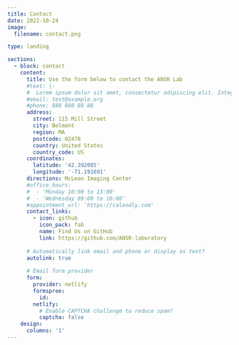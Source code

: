 ```yaml
---
title: Contact
date: 2022-10-24
image:
  filename: contact.png

type: landing

sections:
  - block: contact
    content:
      title: Use the form below to contact the ANSR Lab
      #text: |-
      #  Lorem ipsum dolor sit amet, consectetur adipiscing elit. Integer tempus augue non tempor egestas. 
      #email: test@example.org
      #phone: 888 888 88 88
      address:
        street: 115 Mill Street
        city: Belmont
        region: MA
        postcode: 02478
        country: United States
        country_code: US
      coordinates:
        latitude: '42.392085'
        longitude: '-71.191691'
      directions: McLean Imaging Center
      #office_hours:
      #  - 'Monday 10:00 to 13:00'
      #  - 'Wednesday 09:00 to 10:00'
      #appointment_url: 'https://calendly.com'
      contact_links:
        - icon: github
          icon_pack: fab
          name: Find Us on GitHub
          link: https://github.com/ANSR-laboratory
    
      # Automatically link email and phone or display as text?
      autolink: true
    
      # Email form provider
      form:
        provider: netlify
        formspree:
          id:
        netlify:
          # Enable CAPTCHA challenge to reduce spam?
          captcha: false
    design:
      columns: '1'
---
```

